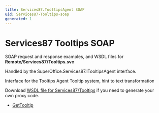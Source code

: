 ```yaml
---
title: Services87.TooltipsAgent SOAP
uid: Services87-Tooltips-soap
generated: 1
---
```


# Services87 Tooltips SOAP

SOAP request and response examples, and WSDL files for **Remote/Services87/Tooltips.svc**

Handled by the <see cref="T:SuperOffice.Services87.ITooltipsAgent">SuperOffice.Services87.ITooltipsAgent</see> interface.

Interface for the Tooltips Agent
Tooltip system, hint to text transformation

Download [WSDL file for Services87/Tooltips](../Services87-Tooltips.md) if you need to generate your own proxy code.

* [GetTooltip](GetTooltip.md)
